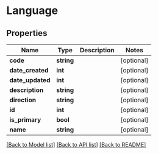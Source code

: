 # Language

## Properties
Name | Type | Description | Notes
------------ | ------------- | ------------- | -------------
**code** | **string** |  | [optional] 
**date_created** | **int** |  | [optional] 
**date_updated** | **int** |  | [optional] 
**description** | **string** |  | [optional] 
**direction** | **string** |  | [optional] 
**id** | **int** |  | [optional] 
**is_primary** | **bool** |  | [optional] 
**name** | **string** |  | [optional] 

[[Back to Model list]](../README.md#documentation-for-models) [[Back to API list]](../README.md#documentation-for-api-endpoints) [[Back to README]](../README.md)


